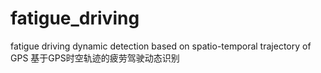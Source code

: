 # fatigue_driving
fatigue driving dynamic detection based on spatio-temporal trajectory of GPS
基于GPS时空轨迹的疲劳驾驶动态识别

